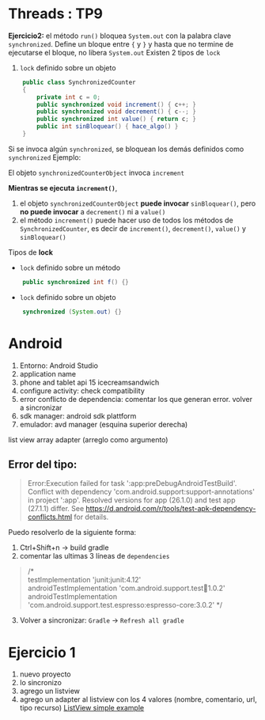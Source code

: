 ﻿
# Threads : TP9
**Ejercicio2:** 
el método `run()` bloquea `System.out` con la palabra clave `synchronized`. Define un bloque entre `{` y  `}` y hasta que no termine de ejecutarse el bloque, no libera `System.out`
Existen 2 tipos de `lock`
1. `lock` definido sobre un objeto
```java
	public class SynchronizedCounter 
	{ 
		private int c = 0;
		public synchronized void increment() { c++; }
		public synchronized void decrement() { c--; } 
		public synchronized int value() { return c; } 
		public int sinBloquear() { hace_algo() }
	}
```
Si se invoca algún `synchronized`, se bloquean los demás definidos como `synchronized`
Ejemplo: 

El objeto `synchronizedCounterObject`  invoca `increment`

**Mientras se ejecuta `increment()`**,     

1. el objeto `synchronizedCounterObject`  **puede invocar** `sinBloquear()`, pero **no puede invocar** a `decrement()` ni a `value()`
2. el método `increment()` puede hacer uso de todos los métodos de `SynchronizedCounter`, es decir de `increment()`, `decrement()`, `value()` y `sinBloquear()`

Tipos de **lock**
-  `lock` definido sobre un método
````java
	public synchronized int f() {}
````
- `lock` definido sobre un objeto
````java
	synchronized (System.out) {} 
````


# Android 
1. Entorno: Android Studio
2.  application name
3. phone and tablet api 15 icecreamsandwich
4. configure activity: check compatibility
5.  error conflicto de dependencia: comentar los que generan error.  volver a sincronizar
6. sdk manager: android sdk plattform
7. emulador: avd manager (esquina superior derecha)


list view
array adapter (arreglo como argumento)

  ## Error del tipo:
> Error:Execution failed for task ':app:preDebugAndroidTestBuild'.
 Conflict with dependency 'com.android.support:support-annotations' in project ':app'. Resolved versions for app (26.1.0) and test app (27.1.1) differ. See https://d.android.com/r/tools/test-apk-dependency-conflicts.html for details.

Puedo resolverlo de la siguiente forma:
1.  Ctrl+Shift+n -> build gradle
2. comentar las ultimas 3 líneas de `dependencies`
> /*   
>  testImplementation 'junit:junit:4.12'  
 androidTestImplementation 'com.android.support.test:runner:1.0.2' 
 androidTestImplementation 'com.android.support.test.espresso:espresso-core:3.0.2' */
3. Volver a sincronizar:   `Gradle` -> `Refresh all gradle`



# Ejercicio 1
1. nuevo proyecto
2. lo sincronizo
3. agrego un listview
4. agrego un adapter al listview con los 4 valores (nombre, comentario, url, tipo recurso) [ListView simple example](https://androidexample.com/Create_A_Simple_Listview_-_Android_Example/index.php?view=article_discription&aid=65)
